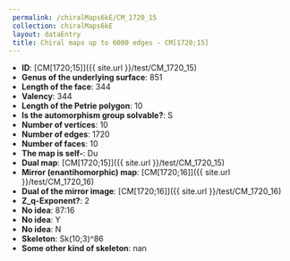 ```yaml
--- 
 permalink: /chiralMaps6kE/CM_1720_15 
 collection: chiralMaps6kE
 layout: dataEntry
 title: Chiral maps up to 6000 edges - CM[1720;15]
---
```


- **ID**: [CM[1720;15]]({{ site.url }}/test/CM_1720_15)
- **Genus of the underlying surface**: 851
- **Length of the face**: 344
- **Valency**: 344
- **Length of the Petrie polygon**: 10
- **Is the automorphism group solvable?**: S
- **Number of vertices**: 10
- **Number of edges**: 1720
- **Number of faces**: 10
- **The map is self-**: Du
- **Dual map**: [CM[1720;15]]({{ site.url }}/test/CM_1720_15)
- **Mirror (enantihomorphic) map**: [CM[1720;16]]({{ site.url }}/test/CM_1720_16)
- **Dual of the mirror image**: [CM[1720;16]]({{ site.url }}/test/CM_1720_16)
- **Z_q-Exponent?**: 2
- **No idea**:  87:16
- **No idea**: Y
- **No idea**: N
- **Skeleton**: Sk(10;3)^86
- **Some other kind of skeleton**: nan
